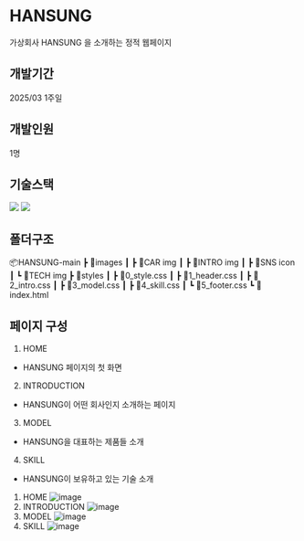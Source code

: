 # HANSUNG
가상회사 HANSUNG 을 소개하는 정적 웹페이지

## 개발기간
2025/03 1주일

## 개발인원
1명

## 기술스택
  <img src="https://img.shields.io/badge/html5-E34F26?style=for-the-badge&logo=html5&logoColor=white">  <img src="https://img.shields.io/badge/css-1572B6?style=for-the-badge&logo=css3&logoColor=white"> 

## 폴더구조
📦HANSUNG-main
 ┣ 📂images
 ┃ ┣ 📂CAR img
 ┃ ┣ 📂INTRO img
 ┃ ┣ 📂SNS icon
 ┃ ┗ 📂TECH img
 ┣ 📂styles
 ┃ ┣ 📜0_style.css
 ┃ ┣ 📜1_header.css
 ┃ ┣ 📜2_intro.css
 ┃ ┣ 📜3_model.css
 ┃ ┣ 📜4_skill.css
 ┃ ┗ 📜5_footer.css
 ┗ 📜index.html

## 페이지 구성
1. HOME
- HANSUNG 페이지의 첫 화면
2. INTRODUCTION
- HANSUNG이 어떤 회사인지 소개하는 페이지
3. MODEL
- HANSUNG을 대표하는 제품들 소개
4. SKILL
- HANSUNG이 보유하고 있는 기술 소개

1. HOME
![image](https://github.com/user-attachments/assets/b2df712e-8d98-48e3-acac-4cd29fd46e78)
2. INTRODUCTION
![image](https://github.com/user-attachments/assets/4c340583-a932-4f52-b615-f92445da7b6b)
3. MODEL
![image](https://github.com/user-attachments/assets/7d63037a-215a-40d5-9346-34d831c66904)
4. SKILL
![image](https://github.com/user-attachments/assets/f3952168-df3e-45a2-a64c-d99e004e7c6f)


